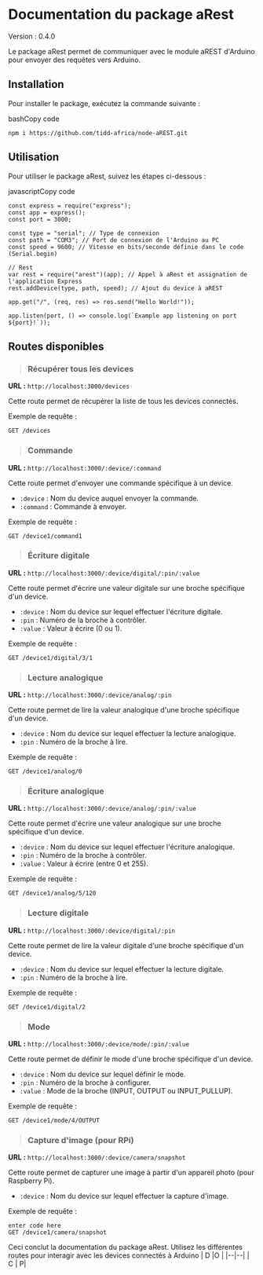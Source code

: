 
# Documentation du package aRest

Version : 0.4.0

Le package aRest permet de communiquer avec le module aREST d'Arduino pour envoyer des requêtes vers Arduino.

## Installation

Pour installer le package, exécutez la commande suivante :

bashCopy code

`npm i https://github.com/tidd-africa/node-aREST.git` 

## Utilisation

Pour utiliser le package aRest, suivez les étapes ci-dessous :

javascriptCopy code

    const express = require("express");
    const app = express();
    const port = 3000;
    
    const type = "serial"; // Type de connexion
    const path = "COM3"; // Port de connexion de l'Arduino au PC
    const speed = 9600; // Vitesse en bits/seconde définie dans le code (Serial.begin)
    
    // Rest
    var rest = require("arest")(app); // Appel à aRest et assignation de l'application Express
    rest.addDevice(type, path, speed); // Ajout du device à aREST
    
    app.get("/", (req, res) => res.send("Hello World!"));
    
    app.listen(port, () => console.log(`Example app listening on port ${port}!`));

## Routes disponibles

> ### Récupérer tous les devices

**URL :** `http://localhost:3000/devices`

Cette route permet de récupérer la liste de tous les devices connectés.

Exemple de requête :

`GET /devices` 

> ### Commande

**URL :** `http://localhost:3000/:device/:command`

Cette route permet d'envoyer une commande spécifique à un device.

-   `:device` : Nom du device auquel envoyer la commande.
-   `:command` : Commande à envoyer.

Exemple de requête :

`GET /device1/command1` 

> ### Écriture digitale

**URL :** `http://localhost:3000/:device/digital/:pin/:value`

Cette route permet d'écrire une valeur digitale sur une broche spécifique d'un device.

-   `:device` : Nom du device sur lequel effectuer l'écriture digitale.
-   `:pin` : Numéro de la broche à contrôler.
-   `:value` : Valeur à écrire (0 ou 1).

Exemple de requête :

`GET /device1/digital/3/1` 

> ### Lecture analogique

**URL :** `http://localhost:3000/:device/analog/:pin`

Cette route permet de lire la valeur analogique d'une broche spécifique d'un device.

-   `:device` : Nom du device sur lequel effectuer la lecture analogique.
-   `:pin` : Numéro de la broche à lire.

Exemple de requête :

`GET /device1/analog/0` 

> ### Écriture analogique

**URL :** `http://localhost:3000/:device/analog/:pin/:value`

Cette route permet d'écrire une valeur analogique sur une broche spécifique d'un device.

-   `:device` : Nom du device sur lequel effectuer l'écriture analogique.
-   `:pin` : Numéro de la broche à contrôler.
-   `:value` : Valeur à écrire (entre 0 et 255).

Exemple de requête :

`GET /device1/analog/5/120` 

> ### Lecture digitale

**URL :** `http://localhost:3000/:device/digital/:pin`

Cette route permet de lire la valeur digitale d'une broche spécifique d'un device.

-   `:device` : Nom du device sur lequel effectuer la lecture digitale.
-   `:pin` : Numéro de la broche à lire.

Exemple de requête :

`GET /device1/digital/2` 

> ### Mode

**URL :** `http://localhost:3000/:device/mode/:pin/:value`

Cette route permet de définir le mode d'une broche spécifique d'un device.

-   `:device` : Nom du device sur lequel définir le mode.
-   `:pin` : Numéro de la broche à configurer.
-   `:value` : Mode de la broche (INPUT, OUTPUT ou INPUT_PULLUP).

Exemple de requête :

`GET /device1/mode/4/OUTPUT` 

> ### Capture d'image (pour RPi)

**URL :** `http://localhost:3000/:device/camera/snapshot`

Cette route permet de capturer une image à partir d'un appareil photo (pour Raspberry Pi).

-   `:device` : Nom du device sur lequel effectuer la capture d'image.

Exemple de requête :

    enter code here
    GET /device1/camera/snapshot

 

Ceci conclut la documentation du package aRest. Utilisez les différentes routes pour interagir avec les devices connectés à Arduino
| D |O  |
|--|--|
| C |  P|

